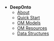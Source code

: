 <!---
Copyright 2021 Yuan He (KRR-Oxford). All rights reserved.

Licensed under the Apache License, Version 2.0 (the "License");
you may not use this file except in compliance with the License.
You may obtain a copy of the License at

    http://www.apache.org/licenses/LICENSE-2.0

Unless required by applicable law or agreed to in writing, software
distributed under the License is distributed on an "AS IS" BASIS,
WITHOUT WARRANTIES OR CONDITIONS OF ANY KIND, either express or implied.
See the License for the specific language governing permissions and
limitations under the License.
-->

- **DeepOnto**
  - [About](/)
  - [Quick Start](intro.md)
  - [OM Models](om_models.md)
  - [OM Resources](om_resources.md)
  - [Data Structures](data_structures.md)
